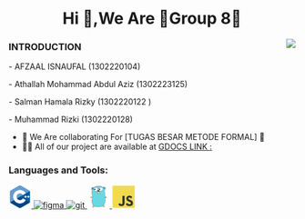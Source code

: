 <h1 align="center">Hi 👋,We Are 👑Group 8👑</h1>
<img align="right" src="https://th.bing.com/th/id/OIG._mmqVjNHmBjD7RXCGsyl?w=1024&h=1024&rs=1&pid=ImgDetMain" alt"poster">
<h3>INTRODUCTION</h3>
<p>- AFZAAL ISNAUFAL (1302220104)</p>
<p>- Athallah Mohammad Abdul Aziz (1302223125)</p>
<p>- Salman Hamala Rizky (1302220122 )</p>
<p>- Muhammad Rizki (1302220128)</p>

- 👯 We Are collaborating For [TUGAS BESAR METODE FORMAL] 🔭
- 👨‍💻 All of our project are available at [GDOCS LINK :](https://docs.google.com/document/d/1t_SD1uZPEPZY6fkky4distyd7mn9DCyfD5Ds_oKqMOs/edit?usp=sharing)




<p align="left">
</p>

<h3 align="left">Languages and Tools:</h3>
<p align="left"> <a href="https://www.w3schools.com/cpp/" target="_blank" rel="noreferrer"> <img src="https://raw.githubusercontent.com/devicons/devicon/master/icons/cplusplus/cplusplus-original.svg" alt="cplusplus" width="40" height="40"/> </a> <a href="https://www.figma.com/" target="_blank" rel="noreferrer"> <img src="https://www.vectorlogo.zone/logos/figma/figma-icon.svg" alt="figma" width="40" height="40"/> </a> <a href="https://git-scm.com/" target="_blank" rel="noreferrer"> <img src="https://www.vectorlogo.zone/logos/git-scm/git-scm-icon.svg" alt="git" width="40" height="40"/> </a> <a href="https://golang.org" target="_blank" rel="noreferrer"> <img src="https://raw.githubusercontent.com/devicons/devicon/master/icons/go/go-original.svg" alt="go" width="40" height="40"/> </a> <a href="https://developer.mozilla.org/en-US/docs/Web/JavaScript" target="_blank" rel="noreferrer"> <img src="https://raw.githubusercontent.com/devicons/devicon/master/icons/javascript/javascript-original.svg" alt="javascript" width="40" height="40"/> </a> </p>



